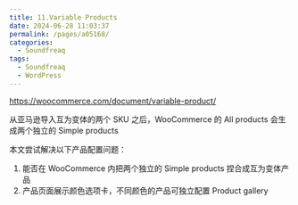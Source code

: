 ```yaml
---
title: 11.Variable Products
date: 2024-06-28 11:03:37
permalink: /pages/a05168/
categories: 
  - Soundfreaq
tags: 
  - Soundfreaq
  - WordPress
---
```


https://woocommerce.com/document/variable-product/

从亚马逊导入互为变体的两个 SKU 之后，WooCommerce 的 All products 会生成两个独立的 Simple products

本文尝试解决以下产品配置问题：

1. 能否在 WooCommerce 内把两个独立的 Simple products 捏合成互为变体产品
2. 产品页面展示颜色选项卡，不同颜色的产品可独立配置 Product gallery
